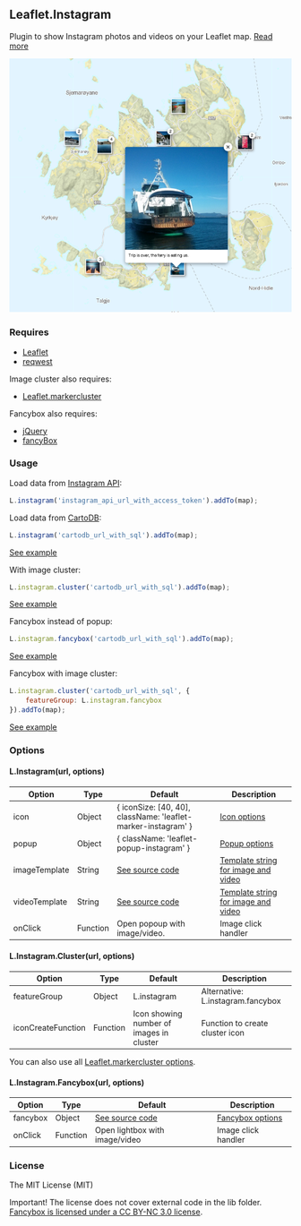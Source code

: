 ## Leaflet.Instagram

Plugin to show Instagram photos and videos on your Leaflet map. [Read more](http://blog.thematicmapping.org/2014/06/showing-instagram-photos-and-videos-on.html)

[![Image of map with Instagram photos](img/popup-cluster.png)](http://turban.github.io/Leaflet.Instagram/examples/popup-cluster.html)

### Requires
- [Leaflet](http://leafletjs.com/)
- [reqwest](https://github.com/ded/reqwest)

Image cluster also requires: 
- [Leaflet.markercluster](https://github.com/Leaflet/Leaflet.markercluster)

Fancybox also requires:
- [jQuery](http://jquery.com/)
- [fancyBox](http://fancyapps.com/fancybox/)

### Usage
Load data from [Instagram API](http://instagram.com/developer/):
```JavaScript
L.instagram('instagram_api_url_with_access_token').addTo(map);
```

Load data from [CartoDB](http://blog.thematicmapping.org/2014/06/syncing-your-instagram-photos-to-cartodb.html):
```JavaScript
L.instagram('cartodb_url_with_sql').addTo(map); 
```

[See example](http://turban.github.io/Leaflet.Instagram/examples/popup.html)

With image cluster:
```JavaScript
L.instagram.cluster('cartodb_url_with_sql').addTo(map); 
```

[See example](http://turban.github.io/Leaflet.Instagram/examples/popup-cluster.html)

Fancybox instead of popup:
```JavaScript
L.instagram.fancybox('cartodb_url_with_sql').addTo(map); 
```

[See example](http://turban.github.io/Leaflet.Instagram/examples/fancybox.html)

Fancybox with image cluster:
```JavaScript
L.instagram.cluster('cartodb_url_with_sql', {
	featureGroup: L.instagram.fancybox
}).addTo(map); 
```

[See example](http://turban.github.io/Leaflet.Instagram/examples/fancybox-cluster.html)

### Options

#### L.Instagram(url, options)

| Option             | Type           | Default                                                       | Description                         |
| -------------------| -------------- | ------------------------------------------------------------- | ----------------------------------- |
| icon               | Object         | { iconSize: [40, 40], className: 'leaflet-marker-instagram' } | [Icon options](http://leafletjs.com/reference.html#icon-options)                        |
| popup              | Object         | { className: 'leaflet-popup-instagram' }                      | [Popup options](http://leafletjs.com/reference.html#popup-options)                       |
| imageTemplate      | String         | [See source code](https://github.com/turban/Leaflet.Instagram/blob/gh-pages/Leaflet.Instagram.js)                                               | [Template string for image and video](http://leafletjs.com/reference.html#util-template) |
| videoTemplate      | String         | [See source code](https://github.com/turban/Leaflet.Instagram/blob/gh-pages/Leaflet.Instagram.js)                                               | [Template string for image and video](http://leafletjs.com/reference.html#util-template) |
| onClick            | Function       | Open popoup with image/video.                                 | Image click handler                 |

#### L.Instagram.Cluster(url, options)

| Option             | Type           | Default                                                       | Description                         |
| -------------------| -------------- | ------------------------------------------------------------- | ----------------------------------- |
| featureGroup       | Object         | L.instagram                                                   | Alternative: L.instagram.fancybox   |
| iconCreateFunction | Function       | Icon showing number of images in cluster                      | Function to create cluster icon     |

You can also use all [Leaflet.markercluster options](https://github.com/Leaflet/Leaflet.markercluster#all-options).

#### L.Instagram.Fancybox(url, options)

| Option             | Type           | Default                                                       | Description                         |
| -------------------| -------------- | ------------------------------------------------------------- | ----------------------------------- |
| fancybox           | Object         | [See source code](https://github.com/turban/Leaflet.Instagram/blob/gh-pages/Leaflet.Instagram.Fancybox.js)                                               | [Fancybox options](http://fancyapps.com/fancybox/#docs)                    |
| onClick            | Function       | Open lightbox with image/video                                | Image click handler                 |

### License

The MIT License (MIT)

Important! The license does not cover external code in the lib folder. [Fancybox is licensed under a CC BY-NC 3.0 license](http://www.fancyapps.com/fancybox/#license). 
